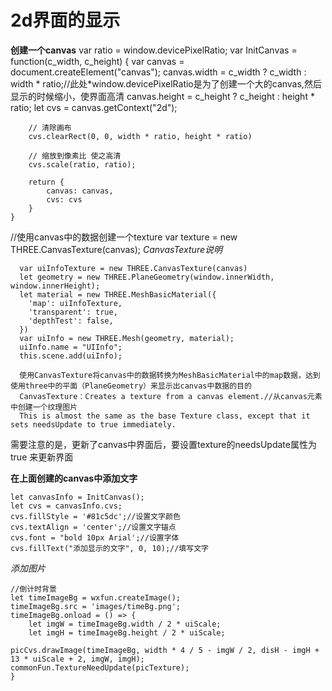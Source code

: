 2d界面的显示
==========

**创建一个canvas**
    var ratio = window.devicePixelRatio;
    var InitCanvas = function(c_width, c_height) {
        var canvas = document.createElement("canvas");
        canvas.width = c_width ? c_width : width * ratio;//此处*window.devicePixelRatio是为了创建一个大的canvas,然后显示的时候缩小，使界面高清
        canvas.height = c_height ? c_height : height * ratio;
        let cvs = canvas.getContext("2d");

        // 清除画布
        cvs.clearRect(0, 0, width * ratio, height * ratio)

        // 缩放到像素比 使之高清
        cvs.scale(ratio, ratio);

        return {
            canvas: canvas,
            cvs: cvs
        }
    }



//使用canvas中的数据创建一个texture
var texture = new THREE.CanvasTexture(canvas);
*CanvasTexture说明*
<!-- CanvasTexture
Creates a texture from a canvas element.
This is almost the same as the base Texture class, except that it sets needsUpdate to true immediately. -->

      var uiInfoTexture = new THREE.CanvasTexture(canvas)
      let geometry = new THREE.PlaneGeometry(window.innerWidth, window.innerHeight);
      let material = new THREE.MeshBasicMaterial({
        'map': uiInfoTexture,
        'transparent': true,
        'depthTest': false,
      })
      var uiInfo = new THREE.Mesh(geometry, material);
      uiInfo.name = "UIInfo";
      this.scene.add(uiInfo);

      使用CanvasTexture将canvas中的数据转换为MeshBasicMaterial中的map数据，达到使用three中的平面（PlaneGeometry）来显示出canvas中数据的目的
      CanvasTexture：Creates a texture from a canvas element.//从canvas元素中创建一个纹理图片
      This is almost the same as the base Texture class, except that it sets needsUpdate to true immediately.
      

需要注意的是，更新了canvas中界面后，要设置texture的needsUpdate属性为true 来更新界面


__在上面创建的canvas中添加文字__

    let canvasInfo = InitCanvas();
    let cvs = canvasInfo.cvs;
    cvs.fillStyle = '#81c5dc';//设置文字颜色
    cvs.textAlign = 'center';//设置文字锚点
    cvs.font = "bold 10px Arial';//设置字体
    cvs.fillText("添加显示的文字", 0, 10);//填写文字

_添加图片_

    //倒计时背景
    let timeImageBg = wxfun.createImage();
    timeImageBg.src = 'images/timeBg.png';
    timeImageBg.onload = () => {
        let imgW = timeImageBg.width / 2 * uiScale;
        let imgH = timeImageBg.height / 2 * uiScale;

    picCvs.drawImage(timeImageBg, width * 4 / 5 - imgW / 2, disH - imgH + 13 * uiScale + 2, imgW, imgH);
    commonFun.TextureNeedUpdate(picTexture);
    }

